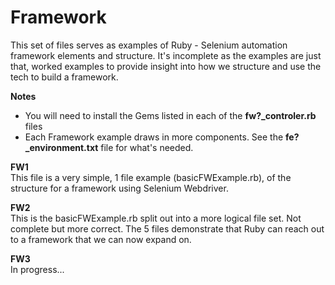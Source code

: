 Framework
=========

This set of files serves as examples of Ruby - Selenium automation framework elements and structure.
It's incomplete as the examples are just that, worked examples to provide insight into how we structure and use the tech to build a framework.

<b>Notes</b>
<ul>
<li>You will need to install the Gems listed in each of the <b>fw?_controler.rb</b> files</li>
<li>Each Framework example draws in more components. See the <b>fe?_environment.txt</b> file for what's needed.</li>
</ul>

<b>FW1</b><br/>
This file is a very simple, 1 file example (basicFWExample.rb), of the structure for a framework using Selenium Webdriver.

<b>FW2</b><br/>
This is the basicFWExample.rb split out into a more logical file set. Not complete but more correct.
The 5 files demonstrate that Ruby can reach out to a framework that we can now expand on.

<b>FW3</b><br/>
In progress...